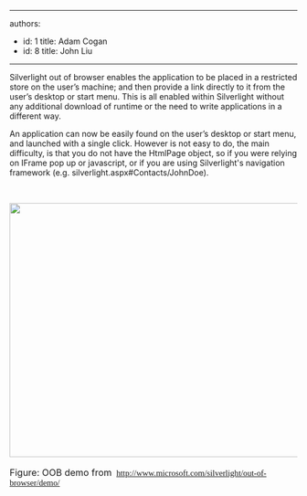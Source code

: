 

---
authors:
  - id: 1
    title: Adam Cogan
  - id: 8
    title: John Liu
---




<span class='intro'> Silverlight out of browser enables the application to be placed in a restricted store on the user’s machine; and then provide a link directly to it from the user’s desktop or start menu. This is all enabled within Silverlight without any additional download of runtime or the need to write applications in a different way. 
 </span>

  <p>An application can now be easily found on the user’s desktop or start menu, and launched with a single click. However is not easy to do, the main difficulty, is that you do not have the HtmlPage object, so if you were relying on IFrame pop up or javascript, or if you are using Silverlight's navigation framework (e.g. silverlight.aspx#Contacts/JohnDoe).</p>
<br>
<p><font class="ms-rteCustom-ImageArea" size="+0"><img width="587" height="445" alt="" src="/PublishingImages/OOB.jpg" /></font><br>
<br>
<font class="ms-rteCustom-FigureGood" size="+0">Figure&#58; OOB demo from&#160;<span style="font-family&#58;'calibri','sans-serif';font-size&#58;11pt;"><span><b>&#160;</b></span><span style="font-family&#58;'calibri','sans-serif';font-size&#58;11pt;"><a href="http&#58;//www.microsoft.com/silverlight/out-of-browser/demo/">http&#58;//www.microsoft.com/silverlight/out-of-browser/demo/</a></span></span></font></p>



